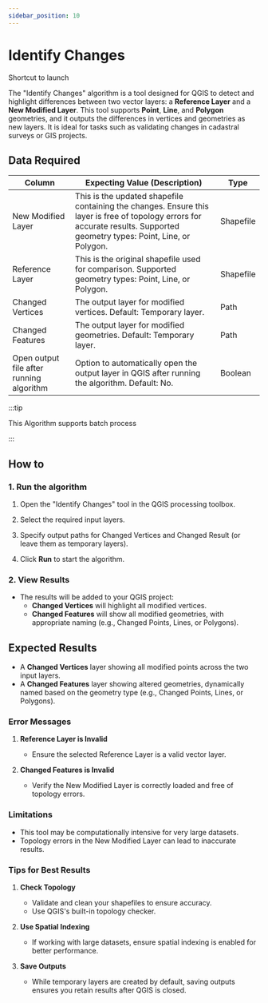 ```yaml
---
sidebar_position: 10
---
```


# Identify Changes

Shortcut to launch **<u></u>**

The "Identify Changes" algorithm is a tool designed for QGIS to detect and highlight differences between two vector layers: a **Reference Layer** and a **New Modified Layer**. This tool supports **Point**, **Line**, and **Polygon** geometries, and it outputs the differences in vertices and geometries as new layers. It is ideal for tasks such as validating changes in cadastral surveys or GIS projects.

## Data Required

| Column                                   | Expecting Value (Description)                                                                                                                                               | Type      |
| ---------------------------------------- | --------------------------------------------------------------------------------------------------------------------------------------------------------------------------- | --------- |
| New Modified Layer                       | This is the updated shapefile containing the changes. Ensure this layer is free of topology errors for accurate results. Supported geometry types: Point, Line, or Polygon. | Shapefile |
| Reference Layer                          | This is the original shapefile used for comparison. Supported geometry types: Point, Line, or Polygon.                                                                      | Shapefile |
| Changed Vertices                         | The output layer for modified vertices. Default: Temporary layer.                                                                                                           | Path      |
| Changed Features                         | The output layer for modified geometries. Default: Temporary layer.                                                                                                         | Path      |
| Open output file after running algorithm | Option to automatically open the output layer in QGIS after running the algorithm. Default: No.                                                                             | Boolean   |

:::tip

This Algorithm supports batch process

::: 

## How to

### 1. Run the algorithm

1. Open the "Identify Changes" tool in the QGIS processing toolbox.

2. Select the required input layers.

3. Specify output paths for Changed Vertices and Changed Result (or leave them as temporary layers).

4. Click **Run** to start the algorithm.

### **2. View Results**

- The results will be added to your QGIS project:
  - **Changed Vertices** will highlight all modified vertices.
  - **Changed Features** will show all modified geometries, with appropriate naming (e.g., Changed Points, Lines, or Polygons).

## **Expected Results**

- A **Changed Vertices** layer showing all modified points across the two input layers.
- A **Changed Features** layer showing altered geometries, dynamically named based on the geometry type (e.g., Changed Points, Lines, or Polygons).

### **Error Messages**

1. **Reference Layer is Invalid**
   
   - Ensure the selected Reference Layer is a valid vector layer.

2. **Changed Features is Invalid**
   
   - Verify the New Modified Layer is correctly loaded and free of topology errors.

### **Limitations**

- This tool may be computationally intensive for very large datasets.
- Topology errors in the New Modified Layer can lead to inaccurate results.

### **Tips for Best Results**

1. **Check Topology**
   
   - Validate and clean your shapefiles to ensure accuracy.
   - Use QGIS's built-in topology checker.

2. **Use Spatial Indexing**
   
   - If working with large datasets, ensure spatial indexing is enabled for better performance.

3. **Save Outputs**
   
   - While temporary layers are created by default, saving outputs ensures you retain results after QGIS is closed.
